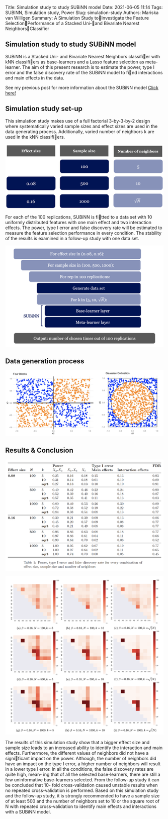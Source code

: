 Title: Simulation study to study SUBiNN model
Date: 2021-06-05 11:14
Tags: SUBINN, Simulation study, Power
Slug: simulation-study
Authors: Mariska van Willigen
Summary: A Simulation Study toInvestigate the Feature SelectionPerformance of a Stacked Uni-and Bivariate Nearest NeighborsClassifier

## Simulation study to study SUBiNN model

SUBiNN is a Stacked Uni- and Bivariate Nearest Neighbors classifier with kNN
classifiers as base-learners and a Lasso feature selection as meta-learner. The
aim of this present research is to estimate the power, type I error and the false
discovery rate of the SUBiNN model to find interactions and main effects in
the data. 

See my previous post for more information about the SUBiNN model [Click here!](https://mariskavanwilligen.github.io/subinn-model.html)

## Simulation study set-up

This simulation study makes use of a full factorial 3-by-3-by-2 design
where systematically varied sample sizes and effect sizes are used in the data
generating process. Additionally, varied number of neighbors k are used in the
kNN classifiers.

![](/images/Thesis/Thesis4b.png)

For each of the 100 replications, SUBiNN is fitted to a data set
with 10 uniformly distributed features with one main effect and two interaction
effects. The power, type I error and false discovery rate will be estimated to
measure the feature selection performance in every condition. The stability of
the results is examined in a follow-up study with one data set.

![](/images/Thesis/Thesis6.png)

## Data generation process

![](/images/Thesis/Thesis13.png)


## Results & Conclusion

![](/images/Thesis/Thesis14.png)

![](/images/Thesis/Thesis12.png)

The results of this simulation study show that a bigger effect size and sample
size leads to an increased ability to identify the interaction and main effects.
Furthermore, the different values of neighbors did not have a significant impact on the power. Although, the number of neighbors did have an impact
on the type I error, a higher number of neighbors will result in a lower type
I error. In all the conditions, the false discovery rates are quite high, mean-
ing that of all the selected base-learners, there are still a few uninformative
base-learners selected. From the follow-up study it can be concluded that 10-
fold cross-validation caused unstable results when no repeated cross-validation
is performed. Based on this simulation study and the follow-up study, it is
strongly recommended to have a sample size of at least 500 and the number
of neighbors set to 10 or the square root of N with repeated cross-validation to identify main
effects and interactions with a SUBiNN model.



